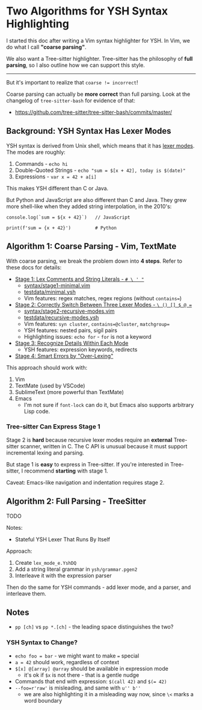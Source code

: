 Two Algorithms for YSH Syntax Highlighting
====

I started this doc after writing a Vim syntax highlighter for YSH.  In Vim, we
do what I call **"coarse parsing"**.

We also want a Tree-sitter highlighter.  Tree-sitter has the philosophy of
**full parsing**, so I also outline how we can support this style.

---

But it's important to realize that `coarse != incorrect`!

Coarse parsing can actually be **more correct** than full parsing.  Look at the
changelog of `tree-sitter-bash` for evidence of that:

- <https://github.com/tree-sitter/tree-sitter-bash/commits/master/>

## Background: YSH Syntax Has Lexer Modes

YSH syntax is derived from Unix shell, which means that it has [lexer
modes](https://www.oilshell.org/blog/2017/12/17.html).  The modes are roughly:

1. Commands - `echo hi`
1. Double-Quoted Strings - `echo "sum = $[x + 42], today is $(date)"`
1. Expressions - `var x = 42 + a[i]`

This makes YSH different than C or Java.

But Python and JavaScript are also different than C and Java.  They grew more
shell-like when they added string interpolation, in the 2010's:

    console.log(`sum = ${x + 42}`)   // JavaScript    

    print(f'sum = {x + 42}')         # Python

## Algorithm 1: Coarse Parsing - Vim, TextMate

With coarse parsing, we break the problem down into **4 steps**.  Refer to
these docs for details:

- [Stage 1: Lex Comments and String Literals - `# \ ' "`](stage1-checklist.md)
  - [syntax/stage1-minimal.vim](syntax/stage1-minimal.vim)
  - [testdata/minimal.ysh](testdata/minimal.ysh)
  - Vim features: regex matches, regex regions (without `contains=`)
- [Stage 2: Correctly Switch Between Three Lexer Modes - `\ () [] $ @ =`](stage2-checklist.md)
  - [syntax/stage2-recursive-modes.vim](stage2-recursive-modes.vim)
  - [testdata/recursive-modes.ysh](testdata/recursive-modes.ysh)
  - Vim features: `syn cluster`, `contains=@cluster`, `matchgroup=`
  - YSH features: nested pairs, sigil pairs
  - Highlighting issues: `echo for` - `for` is not a keyword
- [Stage 3: Recognize Details Within Each Mode](stage3-checklist.md)
  - YSH features: expression keywords, redirects
- [Stage 4: Smart Errors by "Over-Lexing"](stage4-checklist.md)

This approach should work with:

1. Vim
1. TextMate (used by VSCode)
1. SublimeText (more powerful than TextMate)
1. Emacs
   - I'm not sure if `font-lock` can do it, but Emacs also supports arbitrary
     Lisp code.

### Tree-sitter Can Express Stage 1

Stage 2 is **hard** because recursive lexer modes require an **external**
Tree-sitter scanner, written in C.  The C API is unusual because it must
support incremental lexing and parsing.

But stage 1 is **easy** to express in Tree-sitter.  If you're interested in
Tree-sitter, I recommend **starting** with stage 1.

Caveat: Emacs-like navigation and indentation requires stage 2.

## Algorithm 2: Full Parsing - TreeSitter

TODO

Notes:

- Stateful YSH Lexer That Runs By Itself

Approach:

1. Create `lex_mode_e.YshDQ`
1. Add a string literal grammar in `ysh/grammar.pgen2`
1. Interleave it with the expression parser

Then do the same for YSH commands - add lexer mode, and a parser, and
interleave them.

## Notes

- `pp [ch]` vs `pp *.[ch]` - the leading space distinguishes the two?

### YSH Syntax to Change?

- `echo foo = bar` - we might want to make `=` special
- `a = 42` should work, regardless of context
- `$[x] @[array] @array` should be available in expression mode
  - it's ok if `$x` is not there - that is a gentle nudge
- Commands that end with expression: `$(call 42)` and `$(= 42)`
- `--foo=r'raw'` is misleading, and same with `u'' b''`
  - we are also highlighting it in a misleading way now, since `\<` marks a
    word boundary
